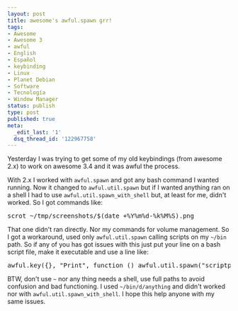 ```yaml
---
layout: post
title: awesome's awful.spawn grr!
tags:
- Awesome
- Awesome 3
- awful
- English
- Español
- keybinding
- Linux
- Planet Debian
- Software
- Tecnología
- Window Manager
status: publish
type: post
published: true
meta:
  _edit_last: '1'
  dsq_thread_id: '122967758'
---
```

Yesterday I was trying to get some of my old keybindings (from awesome 2.x) to work on awesome 3.4 and it was awful the process.

With 2.x I worked with <code>awful.spawn</code> and got any bash command I wanted running. Now it changed to <code>awful.util.spawn</code> but if I wanted anything ran on a shell I had to use <code>awful.util.spawn_with_shell</code> but, at least for me, didn't worked. So I got commands like:
<pre>scrot ~/tmp/screenshots/$(date +%Y%m%d-%k%M%S).png</pre>

That one didn't ran directly. Nor my commands for volume management. So I got a workaround, used only <code>awful.util.spawn</code> calling scripts on my <code>~/bin</code> path. So if any of you has got issues with this just put your line on a bash script file, make it executable and use a line like:

<pre>awful.key({}, "Print", function () awful.util.spawn("scriptpath") end),</pre>

BTW, don't use <code>~</code> nor any thing needs a shell, use full paths to avoid confusion and bad functioning. I used <code>~/bin/d/anything</code> and didn't worked nor with <code>awful.util.spawn_with_shell</code>. I hope this help anyone with my same issues.
